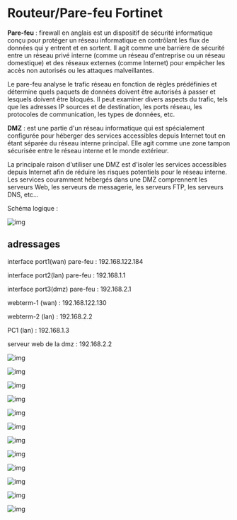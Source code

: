 # Routeur/Pare-feu Fortinet 

<b>Pare-feu</b> : firewall en anglais est un dispositif de sécurité informatique conçu pour protéger un réseau informatique en contrôlant les flux de données qui y entrent et en sortent. Il agit comme une barrière de sécurité entre un réseau privé interne (comme un réseau d'entreprise ou un réseau domestique) et des réseaux externes (comme Internet) pour empêcher les accès non autorisés ou les attaques malveillantes.

Le pare-feu analyse le trafic réseau en fonction de règles prédéfinies et détermine quels paquets de données doivent être autorisés à passer et lesquels doivent être bloqués. Il peut examiner divers aspects du trafic, tels que les adresses IP sources et de destination, les ports réseau, les protocoles de communication, les types de données, etc.

<b>DMZ</b> :  est une partie d'un réseau informatique qui est spécialement configurée pour héberger des services accessibles depuis Internet tout en étant séparée du réseau interne principal. Elle agit comme une zone tampon sécurisée entre le réseau interne et le monde extérieur.

La principale raison d'utiliser une DMZ est d'isoler les services accessibles depuis Internet afin de réduire les risques potentiels pour le réseau interne. Les services couramment hébergés dans une DMZ comprennent les serveurs Web, les serveurs de messagerie, les serveurs FTP, les serveurs DNS, etc...

Schéma logique :

![img](img/f1.PNG)


## adressages 

interface port1(wan) pare-feu : 192.168.122.184

interface port2(lan) pare-feu : 192.168.1.1

interface port3(dmz) pare-feu : 192.168.2.1

webterm-1 (wan) : 192.168.122.130

webterm-2 (lan) : 192.168.2.2

PC1 (lan) : 192.168.1.3

serveur web de la dmz : 192.168.2.2

![img](img/f2.PNG)

![img](img/f3.PNG)

![img](img/f4.PNG)

![img](img/f5.PNG)


![img](img/f6.PNG)


![img](img/f7.PNG)


![img](img/f8.PNG)


![img](img/f9.PNG)


![img](img/f10.PNG)


![img](img/f11.PNG)


![img](img/f12.PNG)

![img](img/f13.PNG)
